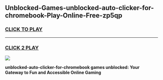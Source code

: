 
## Unblocked-Games-unblocked-auto-clicker-for-chromebook-Play-Online-Free-zp5qp
<h3>
<a href="https://premium76.site?title=unblocked-auto-clicker-for-chromebook&ref=26A">CLICK TO PLAY</a></h3>
<hr>

<h3>
<a href="https://premium76.site?title=unblocked-auto-clicker-for-chromebook&ref=26A">CLICK 2 PLAY</a>
  
</h3>

<a href="https://premium76.site?title=unblocked-auto-clicker-for-chromebook&ref=26A"><img src="https://clearcache.store/games.png"></a>


**unblocked-auto-clicker-for-chromebook games unblocked: Your Gateway to Fun and Accessible Online Gaming**
